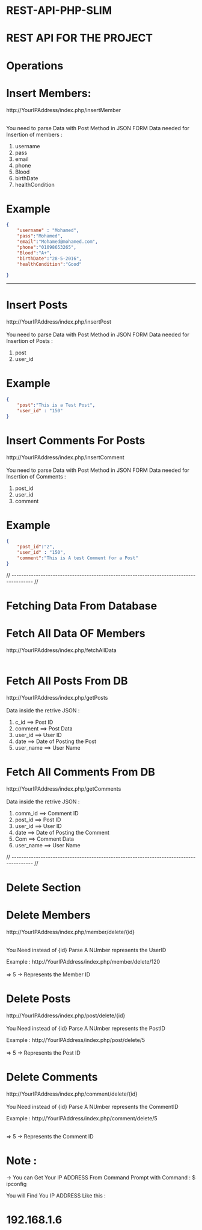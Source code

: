 # REST-API-PHP-SLIM


# REST API FOR THE PROJECT 

# Operations

# Insert Members:

http://YourIPAddress/index.php/insertMember   <br /> <br />


You need to parse Data with Post Method in JSON FORM
Data needed for Insertion of members :

1. username 
2. pass
3. email 
4. phone 
5. Blood
6. birthDate
7. healthCondition



# Example
```JSON
{
    "username" : "Mohamed",
    "pass":"Mohamed",
    "email":"Mohamed@mohamed.com",
    "phone":"01098653265", 
    "Blood":"A+",
    "birthDate":"28-5-2016",
    "healthCondition":"Good"
   
}
```

---------------------------------------------------------------------------------------------------

# Insert Posts
http://YourIPAddress/index.php/insertPost   <br /> <br />
You need to parse Data with Post Method in JSON FORM
Data needed for Insertion of Posts :

1. post
2. user_id

# Example 
```JSON
{
    "post":"This is a Test Post",
    "user_id" : "150"
}
```

# Insert Comments For Posts 
http://YourIPAddress/index.php/insertComment     <br /> <br />
You need to parse Data with Post Method in JSON FORM
Data needed for Insertion of Comments :

1. post_id
2. user_id 
3. comment

# Example 
```JSON
{
    "post_id":"2",
    "user_id" : "150",
    "comment":"This is A test Comment for a Post"
}
```

// --------------------------------------------------------------------------------------- //

# Fetching Data From Database 

# Fetch All Data OF Members 
http://YourIPAddress/index.php/fetchAllData   <br /> <br />


# Fetch All Posts From DB 
http://YourIPAddress/index.php/getPosts   <br /> <br />
Data inside the retrive JSON : 

1. c_id ==> Post ID 
2. comment ==> Post Data 
3. user_id ==> User ID 
4. date ==> Date of Posting the Post 
5. user_name ==> User Name 




# Fetch All Comments From DB 
http://YourIPAddress/index.php/getComments   <br /> <br />
Data inside the retrive JSON : 

1. comm_id ==> Comment ID 
2. post_id ==> Post ID 
3. user_id ==> User ID 
4. date ==> Date of Posting the Comment
5. Com ==> Comment Data
6. user_name ==> User Name 


// --------------------------------------------------------------------------------------- //

# Delete Section 

# Delete Members
http://YourIPAddress/index.php/member/delete/{id}    <br /> <br />

You Need instead of {id} Parse A NUmber represents the UserID 

Example : http://YourIPAddress/index.php/member/delete/120  <br /> <br />
=> 5 -> Represents the Member ID
# Delete Posts

http://YourIPAddress/index.php/post/delete/{id}   <br /> <br />
You Need instead of {id} Parse A NUmber represents the PostID 

Example : http://YourIPAddress/index.php/post/delete/5   <br /> <br />
=> 5 -> Represents the Post ID

# Delete Comments
http://YourIPAddress/index.php/comment/delete/{id}   <br /> <br />
You Need instead of {id} Parse A NUmber represents the CommentID 

Example : http://YourIPAddress/index.php/comment/delete/5    <br /> <br />

=> 5 -> Represents the Comment ID



# Note : 

-> You can Get Your IP ADDRESS From Command Prompt with Command : 
$ ipconfig 

You will Find You IP ADDRESS Like this : 
# 192.168.1.6























